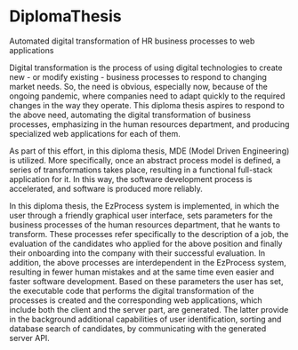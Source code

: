 # DiplomaThesis
Automated digital transformation of HR business processes to web applications

Digital transformation is the process of using digital technologies to create new - or modify 
existing - business processes to respond to changing market needs. So, the need is obvious, 
especially now, because of the ongoing pandemic, where companies need to adapt quickly to 
the required changes in the way they operate. This diploma thesis aspires to respond to the 
above need, automating the digital transformation of business processes, emphasizing in the 
human resources department, and producing specialized web applications for each of them.

As part of this effort, in this diploma thesis, MDE (Model Driven Engineering) is utilized. More 
specifically, once an abstract process model is defined, a series of transformations takes place, 
resulting in a functional full-stack application for it. In this way, the software development 
process is accelerated, and software is produced more reliably.

In this diploma thesis, the EzProcess system is implemented, in which the user through a 
friendly graphical user interface, sets parameters for the business processes of the human 
resources department, that he wants to transform. These processes refer specifically to the 
description of a job, the evaluation of the candidates who applied for the above position and 
finally their onboarding into the company with their successful evaluation. In addition, the 
above processes are interdependent in the EzProcess system, resulting in fewer human 
mistakes and at the same time even easier and faster software development. Based on these 
parameters the user has set, the executable code that performs the digital transformation of 
the processes is created and the corresponding web applications, which include both the 
client and the server part, are generated. The latter provide in the background additional 
capabilities of user identification, sorting and database search of candidates, by 
communicating with the generated server API.
